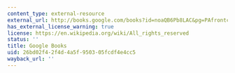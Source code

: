 ```yaml
---
content_type: external-resource
external_url: http://books.google.com/books?id=noaQB6Pb8LAC&pg=PAfrontcover
has_external_license_warning: true
license: https://en.wikipedia.org/wiki/All_rights_reserved
status: ''
title: Google Books
uid: 26bd02f4-2f4d-4a5f-9503-05fcdf4e4cc5
wayback_url: ''
---
```

